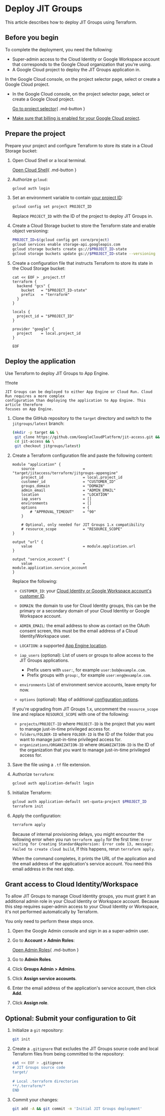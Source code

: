 # Deploy JIT Groups

This article describes how to deploy JIT Groups using Terraform.

## Before you begin

To complete the deployment, you need the following:

+   Super-admin access to the Cloud Identity or Google Workspace account that 
    corresponds to the Google Cloud organization that you're using.
+   A Google Cloud project to deploy the JIT Groups application in.

In the Google Cloud console, on the project selector page, select or create a Google Cloud project.

+   In the Google Cloud console, on the project selector page, select or create a Google Cloud project.

    [Go to project selector](https://console.cloud.google.com/projectselector2/home/dashboard){ .md-button }

+   [Make sure that billing is enabled for your Google Cloud project](https://cloud.google.com/billing/docs/how-to/verify-billing-enabled#console).

## Prepare the project

Prepare your project and configure Terraform to store its state in a Cloud Storage bucket:

1.  Open Cloud Shell or a local terminal.

    [Open Cloud Shell](https://console.cloud.google.com/?cloudshell=true){ .md-button }

1.  Authorize `gcloud`:

    ```sh
    gcloud auth login
    ```

1.  Set an environment variable to contain [your project ID](https://cloud.google.com/resource-manager/docs/creating-managing-projects):

    ```sh
    gcloud config set project PROJECT_ID
    ```

    Replace `PROJECT_ID` with the ID of the project to deploy JIT Groups in.

1.  Create a Cloud Storage bucket to store the Terraform state and enable object versioning:

    ```sh
    PROJECT_ID=$(gcloud config get core/project)
    gcloud services enable storage-api.googleapis.com
    gcloud storage buckets create gs://$PROJECT_ID-state
    gcloud storage buckets update gs://$PROJECT_ID-state --versioning
    ```

1.  Create a configuration file that instructs Terraform to store its state in the Cloud Storage bucket:

    ```hcl
    cat << EOF > _project.tf
    terraform {
      backend "gcs" {
        bucket   = "$PROJECT_ID-state"
        prefix   = "terraform"
      }
    }

    locals {
      project_id = "$PROJECT_ID"
    }

    provider "google" {
      project    = local.project_id
    }

    EOF
    ```

## Deploy the application

Use Terraform to deploy JIT Groups to App Engine.

!!!note

    JIT Groups can be deployed to either App Engine or Cloud Run. Cloud Run requires a more complex
    configuration than deploying the application to App Engine. This article therefore
    focuses on App Engine.


1.  Clone the GitHub repository to the `target` directory and switch 
    to the `jitgroups/latest` branch:

    ```sh
    (mkdir -p target && \
     git clone https://github.com/GoogleCloudPlatform/jit-access.git && \
     cd jit-access && \
     git checkout jitgroups/latest)
    ```

1.  Create a Terraform configuration file and paste the following content:

    ```hcl
    module "application" {
        source                      = "target/jitaccess/terraform/jitgroups-appengine"
        project_id                  = local.project_id
        customer_id                 = "CUSTOMER_ID"
        groups_domain               = "DOMAIN"
        admin_email                 = "ADMIN_EMAIL"
        location                    = "LOCATION"
        iap_users                   = []
        environments                = []
        options                     = {
            # "APPROVAL_TIMEOUT"    = "90"
        }
        
        # Optional, only needed for JIT Groups 1.x compatibility
        # resource_scope            = "RESOURCE_SCOPE"
    }

    output "url" {
        value                       = module.application.url
    }

    output "service_account" {
        value                       = module.application.service_account
    }
    ```

    Replace the following:

    +   `CUSTOMER_ID`: your [Cloud Identity or Google Workspace account's customer ID](https://support.google.com/a/answer/10070793).
    +   `DOMAIN`: the domain to use for Cloud Identity groups, this can be the primary or a secondary domain of
        your Cloud Identity or Google Workspace account.
    +   `ADMIN_EMAIL`: the email address to show as contact on the OAuth consent screen,
        this must be the email address of a Cloud Identity/Workspace user.
    +   `LOCATION`: a supported [App Engine location](https://cloud.google.com/about/locations#region).
    +   `iap_users` (optional): List of users or groups to allow access to the JIT Groups applications.

        *   Prefix users with `user:`, for example `user:bob@example.com`.
        *   Prefix groups with `group:`, for example `user:eng@example.com`.

    +   `environments` List of environment service accounts, leave empty for now.
    +   `options` (optional): Map of additional
        [configuration options](jitgroups-options.md).

    If you're upgrading from JIT Groups 1.x, uncomment the `resource_scope` line and replace `RESOURCE_SCOPE` 
    with one of the following:

    *   `projects/PROJECT-ID` where `PROJECT-ID` is the project that you want to manage
        just-in-time privileged access for.
    *   `folders/FOLDER-ID` where `FOLDER-ID` is the ID of the folder that you want to
        manage just-in-time privileged access for.
    *   `organizations/ORGANIZATION-ID` where `ORGANIZATION-ID` is the ID of the organization
        that you want to manage just-in-time privileged access for.


1.  Save the file using a `.tf` file extension.


1.  Authorize `terraform`:

    ```sh
    gcloud auth application-default login
    ```

1.  Initialize Terraform:

    ```sh
    gcloud auth application-default set-quota-project $PROJECT_ID
    terraform init 
    ```

1.  Apply the configuration:

    ```sh
    terraform apply 
    ```

    Because of internal provisioning delays, you might encounter the following
    error when you run `terraform apply` for the first time:
    `Error waiting for Creating StandardAppVersion: Error code 13, message: Failed to create cloud build`,
    If this happens, rerun `terraform apply`.

    When the command completes, it prints the URL of the application and the
    email address of the application's service account. You need this email address
    in the next step.

## Grant access to Cloud Identity/Workspace

To allow JIT Groups to manage Cloud Identity groups, you must grant it an additional
admin role in your Cloud Identity or Workspace account. Because this step requires super-admin
access to your Cloud Identity or Workspace, it's not performed automatically by Terraform.

You only need to perform these steps once.

1.  Open the Google Admin console and sign in as a super-admin user.
1.  Go to **Account > Admin Roles**:

    [Open Admin Roles](https://admin.google.com/ac/roles){ .md-button }

1.  Go to **Admin Roles**.
1.  Click **Groups Admin > Admins**.
1.  Click **Assign service accounts**.
1.  Enter the email address of the application's service account, then click **Add**.
1.  Click **Assign role**.

## Optional: Submit your configuration to Git

1.  Initialize a `git` repository:

    ```sh
    git init
    ```
    
1.  Create a `.gitignore` that excludes the JIT Groups source code and local Terraform files 
    from being committed to the repository:
 
    ```sh
    cat << EOF > .gitignore
    # JIT Groups source code
    target/
 
    # Local .terraform directories
    **/.terraform/*
    END
    ```

1.  Commit your changes:

    ```sh
    git add -A && git commit -m 'Initial JIT Groups deployment'
    ```
